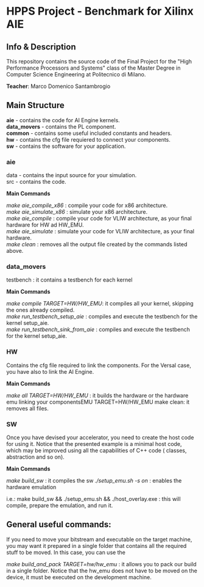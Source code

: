 # HPPS Project - Benchmark for Xilinx AIE

## Info & Description
This repository contains the source code of the Final Project for the "High Performance Processors and Systems" class of the Master Degree in Computer Science Engineering at Politecnico di Milano.

**Teacher**: Marco Domenico Santambrogio

## Main Structure

**aie** - contains the code for AI Engine kernels.  
**data_movers** - contains the PL component.  
**common** - contains some useful included constants and headers.  
**hw** - contains the cfg file requiered to connect your components.  
**sw** - contains the software for your application.  

### aie
data - contains the input source for your simulation.  
src - contains the code.  

**Main Commands**

_make aie_compile_x86_ : compile your code for x86 architecture.  
_make aie_simulate_x86_ : simulate your x86 architecture.  
_make aie_compile_ : compile your code for VLIW architecture, as your final hardware for HW ad HW_EMU.  
_make aie_simulate_ : simulate your code for VLIW architecture, as your final hardware.  
_make clean_ : removes all the output file created by the commands listed above.  

### data_movers

testbench : it contains a testbench for each kernel

**Main Commands**

_make compile TARGET=HW/HW_EMU_: it compiles all your kernel, skipping the ones already compiled.  
_make run_testbench_setup_aie_ : compiles and execute the testbench for the kernel setup_aie.  
_make run_testbench_sink_from_aie_ : compiles and execute the testbench for the kernel setup_aie.  

### HW

Contains the cfg file required to link the components. For the Versal case, you have also to link the AI Engine.

**Main Commands**

_make all TARGET=HW/HW_EMU_ : it builds the hardware or the hardware emu linking your componentsEMU TARGET=HW/HW_EMU
make clean: it removes all files.

### SW

Once you have devised your accelerator, you need to create the host code for using it. Notice that the presented example is a minimal host code, which may be improved using all the capabilities of C++ code ( classes, abstraction and so on).

**Main Commands**

_make build_sw_ : it compiles the sw
_./setup_emu.sh -s on_ : enables the hardware emulation

i.e.: make build_sw && ./setup_emu.sh && ./host_overlay.exe : this will compile, prepare the emulation, and run it.


## General useful commands:
If you need to move your bitstream and executable on the target machine, you may want it prepared in a single folder that contains all the required stuff to be moved. In this case, you can use the

_make build_and_pack TARGET=hw/hw_emu_ :  it allows you to pack our build in a single folder. Notice that the hw_emu does not have to be moved on the device, it must be executed on the development machine.
